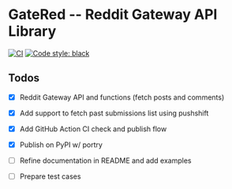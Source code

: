 # GateRed -- Reddit Gateway API Library

[![CI](https://github.com/countertek/gatered/actions/workflows/ci.yml/badge.svg?branch=main)](https://github.com/countertek/gatered/actions/workflows/ci.yml)
[![Code style: black](https://img.shields.io/badge/code%20style-black-000000.svg)](https://github.com/psf/black)

## Todos

- [x] Reddit Gateway API and functions (fetch posts and comments)
- [x] Add support to fetch past submissions list using pushshift
- [x] Add GitHub Action CI check and publish flow
- [x] Publish on PyPI w/ portry
- [ ] Refine documentation in README and add examples
- [ ] Prepare test cases

